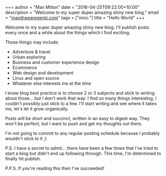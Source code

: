 +++
author      = "Max Milton"
date        = "2016-04-25T09:22:00+10:00"
description = "Welcome to my super duper amazing shiny new blog."
email       = "max@wearegenki.com"
tags        = ["misc."]
title       = "Hello World"
+++

Welcome to my super duper amazing shiny new blog. I'll publish posts every once and a while about the things which I find exciting.

Those things may include<!--more-->:

* Adventure &amp; travel
* Urban exploring
* Business and customer experience design
* Ecommerce
* Web design and development
* Linux and open source
* Whatever else interests me at the time

I know blog best practice is to choose 2 or 3 subjects and stick to writing about those... but I don't work that way. I find so many things interesting, I couldn't possibly just stick to a few. I'll start writing and see where it takes me, let's let it grow organically.

Posts will be short and succinct, written in an easy to digest way. They won't be perfect, but I want to push and get my thoughts out there.

I'm not going to commit to any regular posting schedule because I probably wouldn't stick to it ;)

P.S. I have a secret to admit... there have been a few times that I've tried to start a blog but didn't end up following through. This time, I'm determined to finally hit publish.

P.P.S. If you're reading this then I've succeeded!
